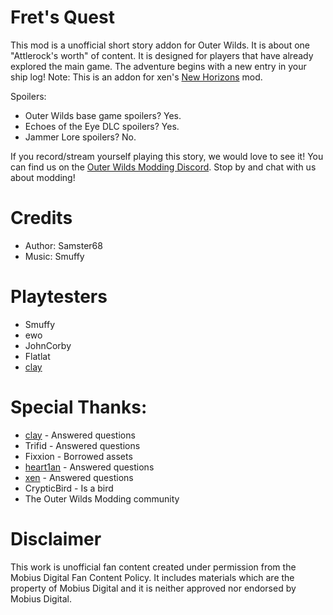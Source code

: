 # Fret's Quest
This mod is a unofficial short story addon for Outer Wilds. It is about one "Attlerock's worth" of content. It is designed for players that have already explored the main game. The adventure begins with a new entry in your ship log!
Note: This is an addon for xen's [New Horizons](https://outerwildsmods.com/mods/newhorizons/) mod.

Spoilers:
- Outer Wilds base game spoilers? Yes.
- Echoes of the Eye DLC spoilers? Yes.
- Jammer Lore spoilers? No.

If you record/stream yourself playing this story, we would love to see it! You can find us on the [Outer Wilds Modding Discord](https://discord.gg/MvbCbBz6Q6). Stop by and chat with us about modding!

# Credits
- Author: Samster68
- Music: Smuffy

# Playtesters
- Smuffy
- ewo
- JohnCorby
- Flatlat
- [clay](https://github.com/FreezeDriedMangos)

# Special Thanks:
- [clay](https://github.com/FreezeDriedMangos) - Answered questions
- Trifid - Answered questions
- Fixxion - Borrowed assets
- [heart1an](https://github.com/hearth1an) - Answered questions
- [xen](https://github.com/xen-42) - Answered questions
- CrypticBird - Is a bird
- The Outer Wilds Modding community

# Disclaimer
This work is unofficial fan content created under permission from the Mobius Digital Fan Content Policy.
It includes materials which are the property of Mobius Digital and it is neither approved nor endorsed by Mobius Digital.